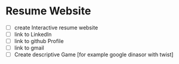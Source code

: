 # Resume Website

- [ ] create Interactive resume website
- [ ] link to LinkedIn
- [ ] link to github Profile
- [ ] link to gmail
- [ ] Create descriptive Game [for example google dinasor with twist]
